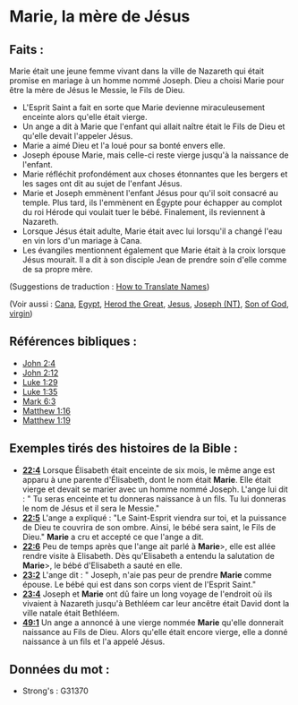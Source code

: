 # Marie, la mère de Jésus

## Faits :

Marie était une jeune femme vivant dans la ville de Nazareth qui était promise en mariage à un homme nommé Joseph. Dieu a choisi Marie pour être la mère de Jésus le Messie, le Fils de Dieu.

* L'Esprit Saint a fait en sorte que Marie devienne miraculeusement enceinte alors qu'elle était vierge.
* Un ange a dit à Marie que l'enfant qui allait naître était le Fils de Dieu et qu'elle devait l'appeler Jésus.
* Marie a aimé Dieu et l'a loué pour sa bonté envers elle.
* Joseph épouse Marie, mais celle-ci reste vierge jusqu'à la naissance de l'enfant.
* Marie réfléchit profondément aux choses étonnantes que les bergers et les sages ont dit au sujet de l'enfant Jésus.
* Marie et Joseph emmènent l'enfant Jésus pour qu'il soit consacré au temple. Plus tard, ils l'emmènent en Égypte pour échapper au complot du roi Hérode qui voulait tuer le bébé. Finalement, ils reviennent à Nazareth.
* Lorsque Jésus était adulte, Marie était avec lui lorsqu'il a changé l'eau en vin lors d'un mariage à Cana.
* Les évangiles mentionnent également que Marie était à la croix lorsque Jésus mourait. Il a dit à son disciple Jean de prendre soin d'elle comme de sa propre mère.

(Suggestions de traduction : [How to Translate Names](rc://en/ta/man/translate/translate-names))

(Voir aussi : [Cana](../names/cana.md), [Egypt](../names/egypt.md), [Herod the Great](../names/herodthegreat.md), [Jesus](../kt/jesus.md), [Joseph (NT)](../names/josephnt.md), [Son of God](../kt/sonofgod.md), [virgin](../other/virgin.md))

## Références bibliques :

* [John 2:4](rc://en/tn/help/jhn/02/04)
* [John 2:12](rc://en/tn/help/jhn/02/12)
* [Luke 1:29](rc://en/tn/help/luk/01/29)
* [Luke 1:35](rc://en/tn/help/luk/01/35)
* [Mark 6:3](rc://en/tn/help/mrk/06/03)
* [Matthew 1:16](rc://en/tn/help/mat/01/16)
* [Matthew 1:19](rc://en/tn/help/mat/01/19)

## Exemples tirés des histoires de la Bible :

* __[22:4](rc://en/tn/help/obs/22/04)__ Lorsque Élisabeth était enceinte de six mois, le même ange est apparu à une parente d'Élisabeth, dont le nom était __Marie__. Elle était vierge et devait se marier avec un homme nommé Joseph. L'ange lui dit : " Tu seras enceinte et tu donneras naissance à un fils. Tu lui donneras le nom de Jésus et il sera le Messie."
* __[22:5](rc://en/tn/help/obs/22/05)__ L'ange a expliqué : "Le Saint-Esprit viendra sur toi, et la puissance de Dieu te couvrira de son ombre. Ainsi, le bébé sera saint, le Fils de Dieu." __Marie__ a cru et accepté ce que l'ange a dit.
* __[22:6](rc://en/tn/help/obs/22/06)__ Peu de temps après que l'ange ait parlé à __Marie__>, elle est allée rendre visite à Elisabeth. Dès qu'Elisabeth a entendu la salutation de __Marie__>, le bébé d'Elisabeth a sauté en elle.
* __[23:2](rc://en/tn/help/obs/23/02)__ L'ange dit : " Joseph, n'aie pas peur de prendre __Marie__ comme épouse. Le bébé qui est dans son corps vient de l'Esprit Saint."
* __[23:4](rc://en/tn/help/obs/23/04)__ Joseph et __Marie__ ont dû faire un long voyage de l'endroit où ils vivaient à Nazareth jusqu'à Bethléem car leur ancêtre était David dont la ville natale était Bethléem.
* __[49:1](rc://en/tn/help/obs/49/01)__ Un ange a annoncé à une vierge nommée __Marie__ qu'elle donnerait naissance au Fils de Dieu. Alors qu'elle était encore vierge, elle a donné naissance à un fils et l'a appelé Jésus.

## Données du mot :

* Strong's : G31370
